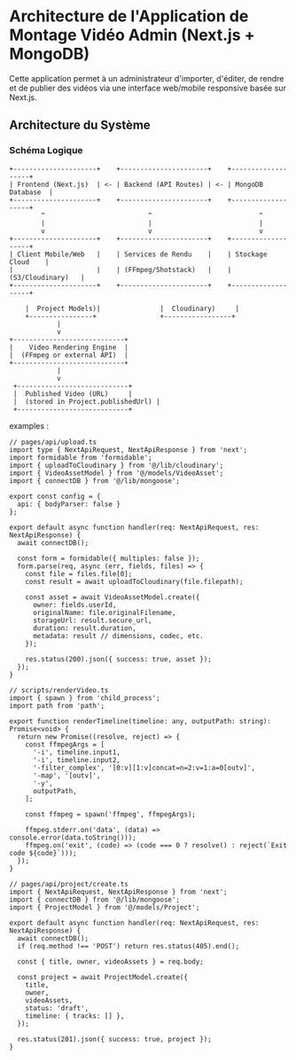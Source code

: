 # Architecture de l'Application de Montage Vidéo Admin (Next.js + MongoDB)

Cette application permet à un administrateur d'importer, d'éditer, de rendre et de publier des vidéos via une interface web/mobile responsive basée sur Next.js.

## Architecture du Système

### Schéma Logique

```
+---------------------+    +----------------------+    +-------------------+
| Frontend (Next.js)  | <- | Backend (API Routes) | <- | MongoDB Database  |
+---------------------+    +----------------------+    +-------------------+
        ^                          ^                           ^
        |                          |                           |
        v                          v                           v
+---------------------+    +----------------------+    +-------------------+
| Client Mobile/Web   |    | Services de Rendu    |    | Stockage Cloud    |
|                     |    | (FFmpeg/Shotstack)   |    | (S3/Cloudinary)   |
+---------------------+    +----------------------+    +-------------------+
```
        |  Project Models)|               |  Cloudinary)     |
        +----------------+                +-----------------+
                |
                v
    +----------------------------+
    |    Video Rendering Engine  |
    |  (FFmpeg or external API)  |
    +----------------------------+
                |
                v
     +----------------------------+
     |  Published Video (URL)     |
     |  (stored in Project.publishedUrl) |
     +----------------------------+

examples :

```tsx
// pages/api/upload.ts
import type { NextApiRequest, NextApiResponse } from 'next';
import formidable from 'formidable';
import { uploadToCloudinary } from '@/lib/cloudinary';
import { VideoAssetModel } from '@/models/VideoAsset';
import { connectDB } from '@/lib/mongoose';

export const config = {
  api: { bodyParser: false }
};

export default async function handler(req: NextApiRequest, res: NextApiResponse) {
  await connectDB();

  const form = formidable({ multiples: false });
  form.parse(req, async (err, fields, files) => {
    const file = files.file[0];
    const result = await uploadToCloudinary(file.filepath);

    const asset = await VideoAssetModel.create({
      owner: fields.userId,
      originalName: file.originalFilename,
      storageUrl: result.secure_url,
      duration: result.duration,
      metadata: result // dimensions, codec, etc.
    });

    res.status(200).json({ success: true, asset });
  });
}
```

```tsx
// scripts/renderVideo.ts
import { spawn } from 'child_process';
import path from 'path';

export function renderTimeline(timeline: any, outputPath: string): Promise<void> {
  return new Promise((resolve, reject) => {
    const ffmpegArgs = [
      '-i', timeline.input1,
      '-i', timeline.input2,
      '-filter_complex', '[0:v][1:v]concat=n=2:v=1:a=0[outv]',
      '-map', '[outv]',
      '-y',
      outputPath,
    ];

    const ffmpeg = spawn('ffmpeg', ffmpegArgs);

    ffmpeg.stderr.on('data', (data) => console.error(data.toString()));
    ffmpeg.on('exit', (code) => (code === 0 ? resolve() : reject(`Exit code ${code}`)));
  });
}
```

```tsx
// pages/api/project/create.ts
import { NextApiRequest, NextApiResponse } from 'next';
import { connectDB } from '@/lib/mongoose';
import { ProjectModel } from '@/models/Project';

export default async function handler(req: NextApiRequest, res: NextApiResponse) {
  await connectDB();
  if (req.method !== 'POST') return res.status(405).end();

  const { title, owner, videoAssets } = req.body;

  const project = await ProjectModel.create({
    title,
    owner,
    videoAssets,
    status: 'draft',
    timeline: { tracks: [] },
  });

  res.status(201).json({ success: true, project });
}
```